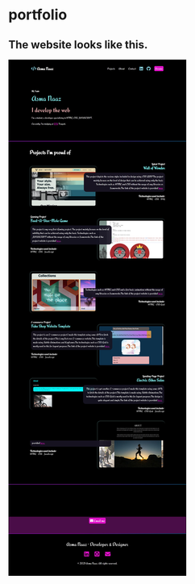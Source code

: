 # portfolio
## The website looks like this.
![Image](https://github.com/Awesomeasma/portfolio/blob/main/portfolio.png?raw=true)
